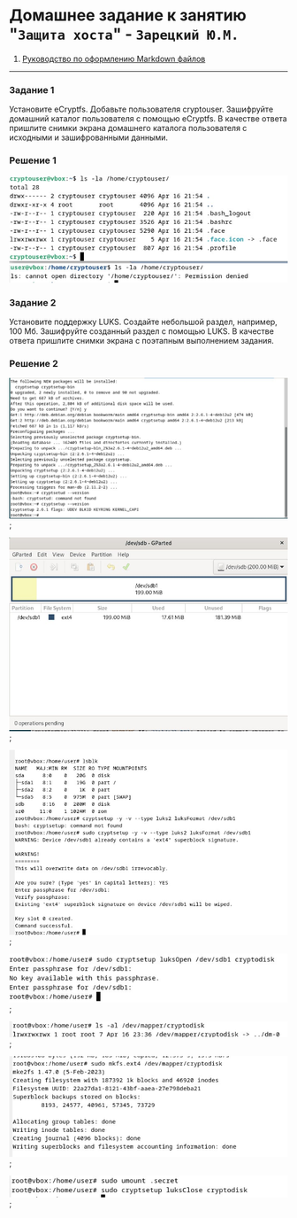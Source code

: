 # Домашнее задание к занятию "`Защита хоста`" - `Зарецкий Ю.М.`


1. [Руководство по оформлению Markdown файлов](https://gist.github.com/Jekins/2bf2d0638163f1294637#Code)

---

### Задание 1

Установите eCryptfs.
Добавьте пользователя cryptouser.
Зашифруйте домашний каталог пользователя с помощью eCryptfs.
В качестве ответа пришлите снимки экрана домашнего каталога пользователя с исходными и зашифрованными данными.

### Решение 1

![1](https://github.com/daroutine/protectionhosts/blob/main/1.jpg)
![2](https://github.com/daroutine/protectionhosts/blob/main/2.jpg)

### Задание 2

Установите поддержку LUKS.
Создайте небольшой раздел, например, 100 Мб.
Зашифруйте созданный раздел с помощью LUKS.
В качестве ответа пришлите снимки экрана с поэтапным выполнением задания.

### Решение 2
![1](https://github.com/daroutine/protectionhosts/blob/main/2b.jpg);

![2](https://github.com/daroutine/protectionhosts/blob/main/3b.jpg);

![3](https://github.com/daroutine/protectionhosts/blob/main/4b.jpg);

![4](https://github.com/daroutine/protectionhosts/blob/main/5b.jpg);

![5](https://github.com/daroutine/protectionhosts/blob/main/6b.jpg);

![6](https://github.com/daroutine/protectionhosts/blob/main/7b.jpg);

![7](https://github.com/daroutine/protectionhosts/blob/main/8b.jpg);
